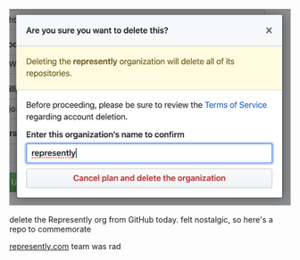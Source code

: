 ![](delete-represently-repo-feb-27-2020.png)

delete the Represently org from GitHub today. felt nostalgic, so here's a repo to commemorate

[represently.com](https://represently.com) team was rad

